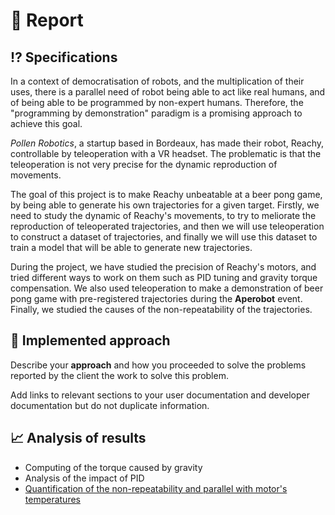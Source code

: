 

# 📖 Report

## ⁉️ Specifications

In a context of democratisation of robots, and the multiplication of their uses, there is a parallel need of robot being 
able to act like real humans, and of being able to be programmed by non-expert humans.
Therefore, the "programming by demonstration" paradigm is a promising approach to achieve this goal.

*Pollen Robotics*, a startup based in Bordeaux, has made their robot, Reachy, controllable by teleoperation with a VR headset.
The problematic is that the teleoperation is not very precise for the dynamic reproduction of movements.

The goal of this project is to make Reachy unbeatable at a beer pong game, by being able to generate his own trajectories
for a given target. Firstly, we need to study the dynamic of Reachy's movements, to try to meliorate the reproduction of teleoperated trajectories, 
and then we will use teleoperation to construct a dataset of trajectories, and finally we will use this dataset to train a model that will be able to generate new trajectories.

During the project, we have studied the precision of Reachy's motors, and tried different ways to work on them such as PID tuning and gravity torque compensation.
We also used teleoperation to make a demonstration of beer pong game with pre-registered trajectories during the **Aperobot** event.
Finally, we studied the causes of the non-repeatability of the trajectories.

## 🔎 Implemented approach

Describe your **approach** and how you proceeded to solve the problems reported by the client
 the work to solve this problem.

Add links to relevant sections to your user documentation and developer documentation but do not duplicate information.

## 📈 Analysis of results

* Computing of the torque caused by gravity
* Analysis of the impact of PID
* [Quantification of the non-repeatability and parallel with motor's temperatures](./Resultats.md)
